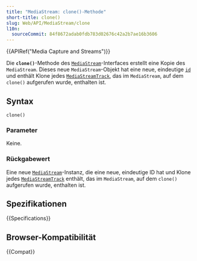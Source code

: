 ```yaml
---
title: "MediaStream: clone()-Methode"
short-title: clone()
slug: Web/API/MediaStream/clone
l10n:
  sourceCommit: 84f8672adab0fdb783d02676c42a2b7ae16b3606
---
```


{{APIRef("Media Capture and Streams")}}

Die **`clone()`**-Methode des [`MediaStream`](/de/docs/Web/API/MediaStream)-Interfaces erstellt eine Kopie des `MediaStream`. Dieses neue `MediaStream`-Objekt hat eine neue, eindeutige [`id`](/de/docs/Web/API/MediaStream/id) und enthält Klone jedes [`MediaStreamTrack`](/de/docs/Web/API/MediaStreamTrack), das im `MediaStream`, auf dem `clone()` aufgerufen wurde, enthalten ist.

## Syntax

```js-nolint
clone()
```

### Parameter

Keine.

### Rückgabewert

Eine neue [`MediaStream`](/de/docs/Web/API/MediaStream)-Instanz, die eine neue, eindeutige ID hat und Klone jedes [`MediaStreamTrack`](/de/docs/Web/API/MediaStreamTrack) enthält, das im `MediaStream`, auf dem `clone()` aufgerufen wurde, enthalten ist.

## Spezifikationen

{{Specifications}}

## Browser-Kompatibilität

{{Compat}}
